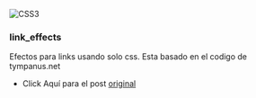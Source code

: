 

![CSS3](http://c1.staticflickr.com/5/4299/35961351031_486016a597_b.jpg=10x10)
### link_effects
Efectos para links usando solo css.
Esta basado en el codigo de tympanus.net
*  Click Aquí para el post [original](https://tympanus.net/Development/CreativeLinkEffects/#cl-effect-17)

